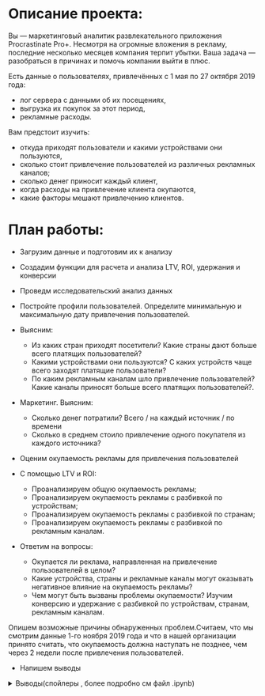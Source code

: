 # Описание проекта:

Вы — маркетинговый аналитик развлекательного приложения Procrastinate Pro+. Несмотря на огромные вложения в рекламу, последние несколько месяцев компания терпит убытки. Ваша задача — разобраться в причинах и помочь компании выйти в плюс.

Есть данные о пользователях, привлечённых с 1 мая по 27 октября 2019 года:

* лог сервера с данными об их посещениях,
* выгрузка их покупок за этот период,
* рекламные расходы.


Вам предстоит изучить:

* откуда приходят пользователи и какими устройствами они пользуются,
* сколько стоит привлечение пользователей из различных рекламных каналов;
* сколько денег приносит каждый клиент,
* когда расходы на привлечение клиента окупаются,
* какие факторы мешают привлечению клиентов.


# План работы:

* Загрузим данные и подготовим их к анализу
 
* Создадим функции для расчета и анализа LTV, ROI, удержания и конверсии

* Проведм исследовательский анализ данных

* Постройте профили пользователей. Определите минимальную и максимальную дату привлечения пользователей.

* Выясним:
    - Из каких стран приходят посетители? Какие страны дают больше всего платящих пользователей?
    - Какими устройствами они пользуются? С каких устройств чаще всего заходят платящие пользователи?
    - По каким рекламным каналам шло привлечение пользователей? Какие каналы приносят больше всего платящих пользователей?.

* Маркетинг. Выясним:

    - Сколько денег потратили? Всего / на каждый источник / по времени
    - Сколько в среднем стоило привлечение одного покупателя из каждого источника?

* Оценим окупаемость рекламы для привлечения пользователей

* С помощью LTV и ROI:
    - Проанализируем общую окупаемость рекламы;
    - Проанализируем окупаемость рекламы с разбивкой по устройствам;
    - Проанализируем окупаемость рекламы с разбивкой по странам;
    - Проанализируем окупаемость рекламы с разбивкой по рекламным каналам.

* Ответим на вопросы:
    - Окупается ли реклама, направленная на привлечение пользователей в целом? 
    - Какие устройства, страны и рекламные каналы могут оказывать негативное влияние на окупаемость рекламы?
    - Чем могут быть вызваны проблемы окупаемости? Изучим конверсию и удержание с разбивкой по устройствам, странам, рекламным каналам.

Опишем возможные причины обнаруженных проблем.Считаем, что мы смотрим данные 1-го ноября 2019 года и что в нашей организации принято считать, что окупаемость должна наступать не позднее, чем через 2 недели после привлечения пользователей.


*  Напишем выводы



<details>
<summary>Выводы(спойлеры , более подробно см файл .ipynb)</summary>
<br>

### Чем могут быть вызваны проблемы окупаемости?

Можем проследить такую цепочку:

* Наши основные платящие это US

* В US основные устройства это Mac и iPhone, основные каналы привлечения - FaceBoom, TipTop
* в июне стало резко дороже привлекать по каналу TipTop (при этом сильных изменений в LTV нет)
* соответственно графики окупаемости рекламы по региону и по устройствам выросли
* особенности пользователей US : они быстро переходят в платящих, но их трудно удержать

**Что можно сделать?**

* рассмотреть каналы lambdaMediaAds, RocketSuperAds (имеет Retention примерно как и через TipTop , конверсия выше большинства других. Но проблема в том что этот канал не популярен в US , поэтому...)
* перераспределить вложения в рекламу между TipTop/FaceBoom и lambdaMediaAds, RocketSuperAds
* или уменьшить долю пользователей с US (больше вкладываться в каналы, популярные в других регионах)

</details>
